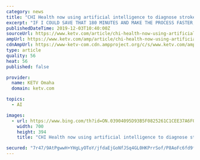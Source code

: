 ```yaml
---
category: news
title: "CHI Health now using artificial intelligence to diagnose stroke patients"
excerpt: "IF I COULD SAVE THAT 180 MINUTES AND MAKE THE PROCESS FASTER, THE PATIENT WILL GET A FASTER TREATMENT AND DO BETTER. QUANECIA: NOW, DOCTORS CAN USE ARTIFICIAL INTELLIGENCE WHICH REDUCES THE TIME IT TAKES TO DIAGNOSE TO SIX MINUTES OR LESS. >> THIS PARTICULAR SOFTWARE IS DESIGNED TO MAKE THE WHOLE PROCESS FASTER FOR STROKE VICTIMS TO DIAGNOSE ..."
publishedDateTime: 2019-12-03T10:40:00Z
sourceUrl: https://www.ketv.com/article/chi-health-now-using-artificial-intelligence-to-diagnose-stroke-patients/30062651
ampUrl: https://www.ketv.com/amp/article/chi-health-now-using-artificial-intelligence-to-diagnose-stroke-patients/30062651
cdnAmpUrl: https://www-ketv-com.cdn.ampproject.org/c/s/www.ketv.com/amp/article/chi-health-now-using-artificial-intelligence-to-diagnose-stroke-patients/30062651
type: article
quality: 56
heat: 56
published: false

provider:
  name: KETV Omaha
  domain: ketv.com

topics:
  - AI

images:
  - url: https://www.bing.com/th?id=ON.03904095D93B5F0825261C1CEE37A6F0
    width: 700
    height: 394
    title: "CHI Health now using artificial intelligence to diagnose stroke patients"

secured: "7r47/9AtPgwwH+YHgLyOToY/jfdaEjGoNfJSq4GL0HKPrrSof/P8AoFc6fd9fHizF737/4LfTwh7acUsGOM4IXusCrRlkBafPQ54uc74QoNK2KgnF04HYcIGrCMU1r2w/6kxVYXwHdo0SiyWJ0s7Kj+TWfHlavmEczuXKHgfy3WSFhqsAOqnTOqQqxpiXpfnfSImPfnsIv8C5Hfdd6RonZxjn5du9I+r+EDo37ZtTlwpGOTwlLlTWBROFDJD+X+amekZTTIY6GV3KuCxQXJtRw==;Qk1Oh1mV8Uvt0HuOIIAV4Q=="
---
```


